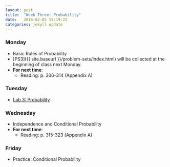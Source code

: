 ```yaml
---
layout: post
title:  "Week Three: Probability"
date:   2016-02-05 15:19:22
categories: jekyll update
---
```


### Monday
- Basic Rules of Probability
- [PS3]({{ site.baseurl }}/problem-sets/index.html) will be collected at the beginning of class next Monday.
- **For next time**:
    - Reading: p. 306-314 (Appendix A)

### Tuesday
- <a href = "{{ site.baseurl }}/assets/week-03/probability.html" target = "_blank">Lab 3: Probability</a>

### Wednesday
- Independence and Conditional Probability
- **For next time**:
    - Reading: p. 315-323 (Appendix A)

### Friday
- Practice: Conditional Probability
